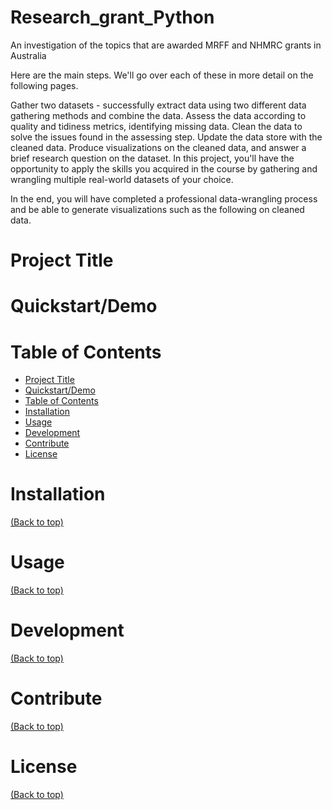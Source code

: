 # Research_grant_Python
An investigation of the topics that are awarded MRFF and NHMRC grants in Australia

Here are the main steps. We'll go over each of these in more detail on the following pages.

Gather two datasets - successfully extract data using two different data gathering methods and combine the data.
Assess the data according to quality and tidiness metrics, identifying missing data.
Clean the data to solve the issues found in the assessing step.
Update the data store with the cleaned data.
Produce visualizations on the cleaned data, and answer a brief research question on the dataset.
In this project, you'll have the opportunity to apply the skills you acquired in the course by gathering and wrangling multiple real-world datasets of your choice.

In the end, you will have completed a professional data-wrangling process and be able to generate visualizations such as the following on cleaned data.
# Project Title

# Quickstart/Demo

# Table of Contents

- [Project Title](#project-title)
- [Quickstart/Demo](#quickstartdemo)
- [Table of Contents](#table-of-contents)
- [Installation](#installation)
- [Usage](#usage)
- [Development](#development)
- [Contribute](#contribute)
- [License](#license)

# Installation
[(Back to top)](#table-of-contents)

# Usage
[(Back to top)](#table-of-contents)

# Development
[(Back to top)](#table-of-contents)

# Contribute
[(Back to top)](#table-of-contents)

# License
[(Back to top)](#table-of-contents)
